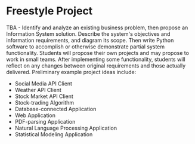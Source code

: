 # Freestyle Project

TBA - Identify and analyze an existing business problem, then propose an Information System solution. Describe the system's objectives and information requirements, and diagram its scope. Then write Python software to accomplish or otherwise demonstrate partial system functionality. Students will propose their own projects and may propose to work in small teams. After implementing some functionality, students will reflect on any changes between original requirements and those actually delivered. Preliminary example project ideas include:

  + Social Media API Client
  + Weather API Client
  + Stock Market API Client
  + Stock-trading Algorithm
  + Database-connected Application
  + Web Application
  + PDF-parsing Application
  + Natural Language Processing Application
  + Statistical Modeling Application
